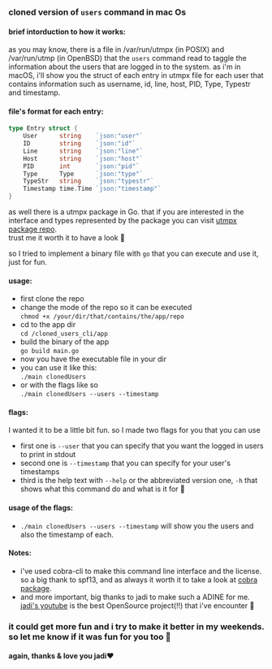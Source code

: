 ### cloned version of `users` command in mac Os

#### brief intorduction to how it works:

as you may know, there is a file in /var/run/utmpx (in POSIX) and /var/run/utmp (in OpenBSD) that the `users` command read to taggle the information about the users that are logged in to the system.
as i'm in macOS, i'll show you the struct of each entry in utmpx file for each user that contains information such as username, id, line, host, PID, Type, Typestr and timestamp.

#### file's format for each entry:

```go
type Entry struct {
	User      string    `json:"user"`
	ID        string    `json:"id"`
	Line      string    `json:"line"`
	Host      string    `json:"host"`
	PID       int       `json:"pid"`
	Type      Type      `json:"type"`
	TypeStr   string    `json:"typestr"`
	Timestamp time.Time `json:"timestamp"`
}
```
as well there is a utmpx package in Go. that if you are interested in the interface and types
represented by the package you can visit [utmpx package repo](https://github.com/stephane-martin/skewer/tree/2081a449f6b4/sys/utmpx).  
trust me it worth it to have a look 🤝

so I tried to implement a binary file with `go` that you can execute and use it, just for fun.

#### usage:
- first clone the repo
- change the mode of the repo so it can be executed  
`chmod +x /your/dir/that/contains/the/app/repo`
- cd to the app dir  
`cd /cloned_users_cli/app`
- build the binary of the app  
  `go build main.go`
- now you have the executable file in your dir
- you can use it like this:  
`./main clonedUsers`
- or with the flags like so  
`./main clonedUsers --users --timestamp`

#### flags:
I wanted it to be a little bit fun. so I made two flags for you that you can use  
- first one is `--user` that you can specify that you want the logged in users to print in stdout
- second one is `--timestamp` that you can specify for your user's timestamps
- third is the help text with `--help` or the abbreviated version one, `-h` that shows what this command do and what is it for 🤠

#### usage of the flags:
- `./main clonedUsers --users --timestamp` will show you the users and also the timestamp of each.


#### Notes:
- i've used cobra-cli to make this command line interface and the license. so a big thank to spf13, and as always it worth it to take a look at [cobra package](https://github.com/spf13/cobra-cli).
- and more important, big thanks to jadi to make such a ADINE for me. [jadi's youtube](https://www.youtube.com/@JadiMirmirani) is the best OpenSource project(!!) that i've encounter 🤝

### it could get more fun and i try to make it better in my weekends. so let me know if it was fun for you too 🤝

#### again, thanks & love you jadi❤️